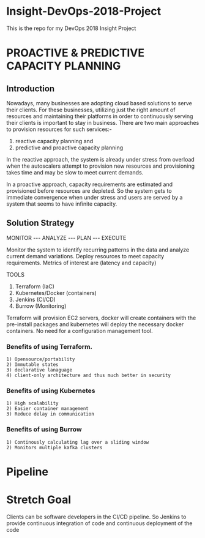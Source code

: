 # Insight-DevOps-2018-Project
  This is the repo for my DevOps 2018 Insight Project

# PROACTIVE & PREDICTIVE CAPACITY PLANNING
  
## Introduction
   Nowadays, many businesses are adopting cloud based solutions to serve their clients. For these businesses, utilizing
   just the right amount of resources and maintaining their platforms in order to continuously serving their clients 
   is important to stay in business. 
   There are two main approaches to provision resources for such services:- 
   1) reactive capacity planning and 
   2) predictive and proactive capacity planning
   
   In the reactive approach, the system is already under stress from overload when the autoscalers attempt to provision new 
   resources and provisioning takes time and may be slow to meet current demands. 
   
   In a proactive approach, capacity requirements are estimated and provisioned before resources are depleted. So the system
   gets to immediate convergence when under stress and users are served by a system that seems to have infinite capacity. 
   
## Solution Strategy
   
   MONITOR --- ANALYZE --- PLAN --- EXECUTE
   
   Monitor the system to identify recurring patterns in the data and analyze current demand variations.
   Deploy resources to meet capacity requirements.
   Metrics of interest are (latency and capacity)
   
   TOOLS
   1) Terraform (IaC)
   2) Kubernetes/Docker (containers)
   3) Jenkins (CI/CD)
   4) Burrow (Monitoring)
   
   Terraform will provision EC2 servers, docker will create containers with the pre-install packages and kubernetes will 
   deploy the necessary docker containers. No need for a configuration management tool. 
   
   ### Benefits of using Terraform. 
    1) Opensource/portability
    2) Immutable states
    3) declarative lanaguage 
    4) client-only architecture and thus much better in security
   ### Benefits of using Kubernetes
    1) High scalability
    2) Easier container management
    3) Reduce delay in communication
   ### Benefits of using Burrow
    1) Continously calculating lag over a sliding window
    2) Monitors multiple kafka clusters
    
# Pipeline

   
 # Stretch Goal
   Clients can be software developers in the CI/CD pipeline. So Jenkins to provide continuous integration of code and
   continuous deployment of the code
   
   
   
   
   
   

